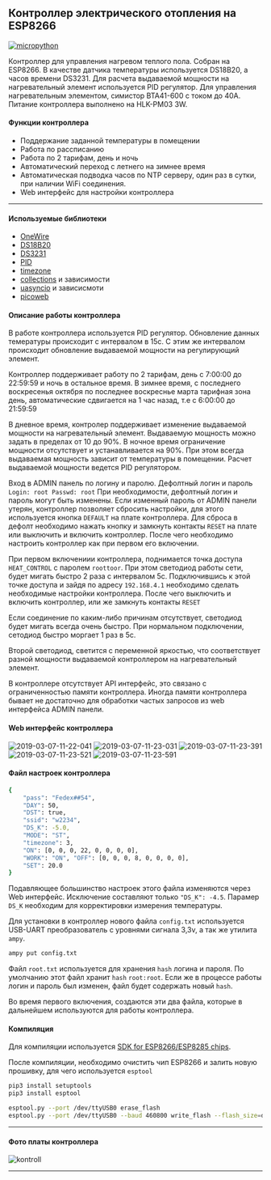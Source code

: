 ## Контроллер электрического отопления на ESP8266

[![micropython](https://user-images.githubusercontent.com/13176091/53680744-4dfcc080-3ce8-11e9-94e1-c7985181d6a5.png)](https://micropython.org/)

Контроллер для управления нагревом теплого пола. Собран на ESP8266. В качестве датчика температуры используется DS18B20, а часов времени DS3231. Для расчета выдаваемой мощности на нагревательный элемент используется PID регулятор. Для управления нагревательным элементом, симистор BTA41-600 с током до 40А. Питание контроллера выполнено на HLK-PM03 3W.

#### Функции контроллера
* Поддержание заданной температуры в помещении
* Работа по рассписанию
* Работа по 2 тарифам, день и ночь
* Автоматический переход с летнего на зимнее время
* Автоматическая подводка часов по NTP серверу, один раз в сутки, при наличии WiFi соединения.
* Web интерфейс для настройки контроллера

***
#### Используемые библиотеки
* [OneWire](https://github.com/micropython/micropython/blob/master/drivers/onewire/onewire.py)
* [DS18B20](https://github.com/micropython/micropython/blob/master/drivers/onewire/ds18x20.py)
* [DS3231](https://github.com/gwvsol/ESP8266-i2c-DS3231)
* [PID](https://github.com/gwvsol/ESP8266-PID-controller)
* [timezone](https://github.com/gwvsol/ESP8266-TimeZone)
* [collections](https://github.com/micropython/micropython-lib/tree/master/collections/collections) и зависимости
* [uasyncio](https://github.com/micropython/micropython-lib/tree/master/uasyncio/uasyncio) и зависисмоти
* [picoweb](https://github.com/pfalcon/picoweb)

#### Описание работы контроллера
В работе контроллера используется PID регулятор. Обновление данных темературы происходит с интервалом в 15с. С этим же интервалом происходит обновление выдаваемой мощности на регулирующий элемент.

Контроллер поддерживает работу по 2 тарифам, день с 7:00:00 до 22:59:59 и ночь в остальное время. В зимнее время, с последнего воскресенья октября по последнее воскреснье марта тарифная зона день, автоматические сдвигается на 1 час назад, т.е с 6:00:00 до 21:59:59

В дневное время, контролер поддерживает изменение выдаваемой мощности на нагревательный элемент. Выдаваемую мощность можно задать в пределах от 10 до 90%. В ночное время ограничение мощности отсутствует и устанавливается на 90%. При этом всегда выдаваемая мощность зависит от температуры в помещении. Расчет выдаваемой мощности ведется PID регулятором.

Вход в ADMIN панель по логину и паролю. Дефолтный логин и пароль ```Login: root Passwd: root``` При необходимости, дефолтный логин и пароль могут быть изменены. Если изменный пароль от ADMIN панели утерян, контроллер позволяет сбросить настройки, для этого используется кнопка ```DEFAULT``` на плате контроллера. Для сброса в дефолт необходимо нажать кнопку и замкнуть контакты ```RESET``` на плате или выключить и включить контроллер. После чего необходимо настроить контроллер как при первом его включении.

При первом включениии контроллера, поднимается точка доступа ```HEAT_CONTROL``` c паролем ```roottoor```. При этом светодиод работы сети, будет мигать быстро 2 раза с интервалом 5с. Подключившись к этой точке доступа и зайдя по адресу ```192.168.4.1``` необходимо сделать необходимые настройки контроллера. После чего выключить и включить контроллер, или же замкнуть контакты ```RESET```

Если соединение по каким-либо причинам отсутствует, светодиод будет мигать всегда очень быстро. При нормальном подключении, сетодиод быстро моргает 1 раз в 5с.

Второй светодиод, светится с переменной яркостью, что соответствует разной мощности выдаваемой контроллером на нагревательный элемент. 

В контроллере отсутствует API интерфейс, это связано с ограниченностью памяти контроллера. Иногда памяти контроллера бывает не достаточно для обработки частых запросов из web интерфейса ADMIN панели.

#### Web интерфейс контроллера

![2019-03-07-11-22-041](https://user-images.githubusercontent.com/13176091/53958577-13c95f80-40ea-11e9-99eb-b88225341520.png)
![2019-03-07-11-23-031](https://user-images.githubusercontent.com/13176091/53958604-25ab0280-40ea-11e9-8cd7-16ac8b550ae0.png)
![2019-03-07-11-23-391](https://user-images.githubusercontent.com/13176091/53958630-365b7880-40ea-11e9-97dd-8bedabba2449.png)
![2019-03-07-11-23-521](https://user-images.githubusercontent.com/13176091/53958651-496e4880-40ea-11e9-92eb-2001473560c5.png)
![2019-03-07-11-23-591](https://user-images.githubusercontent.com/13176091/53958675-5b4feb80-40ea-11e9-9d7a-a62161b6a90e.png)

#### Файл настроек контроллера

```bash
{
    "pass": "Fedex##54", 
    "DAY": 50, 
    "DST": true, 
    "ssid": "w2234", 
    "DS_K": -5.0, 
    "MODE": "ST", 
    "timezone": 3, 
    "ON": [0, 0, 0, 22, 0, 0, 0, 0], 
    "WORK": "ON", "OFF": [0, 0, 0, 8, 0, 0, 0, 0], 
    "SET": 20.0
}
```
Подавляющее большинство настроек этого файла изменяются через Web интерфейс. Исключение составляют только ```"DS_K": -4.5```. Парамер ```DS_K``` необходим для корректировки измерения температуры.

Для установки в контроллер нового файла ```config.txt``` используется USB-UART преобразователь с уровнями сигнала 3,3v, а так же утилита ```ampy```.
```bash
ampy put config.txt
```
Файл ```root.txt``` используется для хранения ```hash``` логина и пароля. По умолчанию этот файл хранит ```hash``` ```root:root```. Если же в процессе работы логин и пароль был изменен, файл будет содержать новый ```hash```.

Во время первого включения, создаются эти два файла, которые в дальнейшем используются для работы контроллера.

#### Компиляция
Для компиляции используется [SDK for ESP8266/ESP8285 chips](https://github.com/pfalcon/esp-open-sdk). 

После компиляции, необходимо очистить чип ESP8266 и залить новую прошивку, для чего используется ```esptool```
```bash
pip3 install setuptools
pip3 install esptool
```
```bash
esptool.py --port /dev/ttyUSB0 erase_flash
esptool.py --port /dev/ttyUSB0 --baud 460800 write_flash --flash_size=detect -fm dio 0 firmware-combined.bin
```
***

#### Фото платы контроллера

![kontroll](https://user-images.githubusercontent.com/13176091/53957428-03fc4c00-40e7-11e9-93f1-d8ce7f8fea37.jpeg)

***

